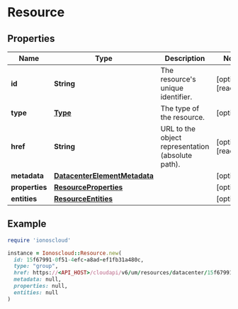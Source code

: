 # Resource

## Properties

| Name | Type | Description | Notes |
| ---- | ---- | ----------- | ----- |
| **id** | **String** | The resource&#39;s unique identifier. | [optional][readonly] |
| **type** | [**Type**](Type.md) | The type of the resource. | [optional] |
| **href** | **String** | URL to the object representation (absolute path). | [optional][readonly] |
| **metadata** | [**DatacenterElementMetadata**](DatacenterElementMetadata.md) |  | [optional] |
| **properties** | [**ResourceProperties**](ResourceProperties.md) |  | [optional] |
| **entities** | [**ResourceEntities**](ResourceEntities.md) |  | [optional] |

## Example

```ruby
require 'ionoscloud'

instance = Ionoscloud::Resource.new(
  id: 15f67991-0f51-4efc-a8ad-ef1fb31a480c,
  type: "group",
  href: https://<API_HOST>/cloudapi/v6/um/resources/datacenter/15f67991-0f51-4efc-a8ad-ef1fb31a480c,
  metadata: null,
  properties: null,
  entities: null
)
```

